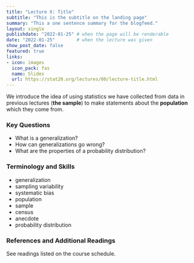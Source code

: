 ```yaml
---
title: "Lecture X: Title"
subtitle: "This is the subtitle on the landing page"
summary: "This a one sentence summary for the blogfeed."
layout: single
publishdate: "2022-01-25" # when the page will be renderable
date: "2022-01-25"        # when the lecture was given
show_post_date: false
featured: true
links:
- icon: images
  icon_pack: fas
  name: Slides
  url: https://stat20.org/lectures/00/lecture-title.html
---
```


We introduce the idea of using statistics we have collected from data
in previous lectures (**the sample**) to make statements about the **population** which they come from. 

### Key Questions

- What is a generalization?
- How can generalizations go wrong?
- What are the properties of a probability distribution?

### Terminology and Skills

- generalization
- sampling variability
- systematic bias
- population
- sample
- census
- anecdote
- probability distribution


### References and Additional Readings

See readings listed on the course schedule.
